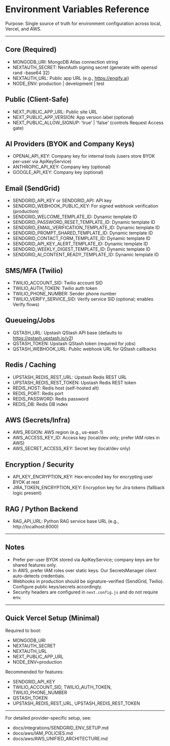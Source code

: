 # Environment Variables Reference

Purpose: Single source of truth for environment configuration across local, Vercel, and AWS.

---

## Core (Required)

- MONGODB_URI: MongoDB Atlas connection string
- NEXTAUTH_SECRET: NextAuth signing secret (generate with openssl rand -base64 32)
- NEXTAUTH_URL: Public app URL (e.g., https://engify.ai)
- NODE_ENV: production | development | test

## Public (Client-Safe)

- NEXT_PUBLIC_APP_URL: Public site URL
- NEXT_PUBLIC_APP_VERSION: App version label (optional)
- NEXT_PUBLIC_ALLOW_SIGNUP: 'true' | 'false' (controls Request Access gate)

## AI Providers (BYOK and Company Keys)

- OPENAI_API_KEY: Company key for internal tools (users store BYOK per-user via ApiKeyService)
- ANTHROPIC_API_KEY: Company key (optional)
- GOOGLE_API_KEY: Company key (optional)

## Email (SendGrid)

- SENDGRID_API_KEY or SENDGRID_API: API key
- SENDGRID_WEBHOOK_PUBLIC_KEY: For signed webhook verification (production)
- SENDGRID_WELCOME_TEMPLATE_ID: Dynamic template ID
- SENDGRID_PASSWORD_RESET_TEMPLATE_ID: Dynamic template ID
- SENDGRID_EMAIL_VERIFICATION_TEMPLATE_ID: Dynamic template ID
- SENDGRID_PROMPT_SHARED_TEMPLATE_ID: Dynamic template ID
- SENDGRID_CONTACT_FORM_TEMPLATE_ID: Dynamic template ID
- SENDGRID_API_KEY_ALERT_TEMPLATE_ID: Dynamic template ID
- SENDGRID_WEEKLY_DIGEST_TEMPLATE_ID: Dynamic template ID
- SENDGRID_AI_CONTENT_READY_TEMPLATE_ID: Dynamic template ID

## SMS/MFA (Twilio)

- TWILIO_ACCOUNT_SID: Twilio account SID
- TWILIO_AUTH_TOKEN: Twilio auth token
- TWILIO_PHONE_NUMBER: Sender phone number
- TWILIO_VERIFY_SERVICE_SID: Verify service SID (optional; enables Verify flows)

## Queueing/Jobs

- QSTASH_URL: Upstash QStash API base (defaults to https://qstash.upstash.io/v2)
- QSTASH_TOKEN: Upstash QStash token (required for jobs)
- QSTASH_WEBHOOK_URL: Public webhook URL for QStash callbacks

## Redis / Caching

- UPSTASH_REDIS_REST_URL: Upstash Redis REST URL
- UPSTASH_REDIS_REST_TOKEN: Upstash Redis REST token
- REDIS_HOST: Redis host (self-hosted alt)
- REDIS_PORT: Redis port
- REDIS_PASSWORD: Redis password
- REDIS_DB: Redis DB index

## AWS (Secrets/Infra)

- AWS_REGION: AWS region (e.g., us-east-1)
- AWS_ACCESS_KEY_ID: Access key (local/dev only; prefer IAM roles in AWS)
- AWS_SECRET_ACCESS_KEY: Secret key (local/dev only)

## Encryption / Security

- API_KEY_ENCRYPTION_KEY: Hex-encoded key for encrypting user BYOK at rest
- JIRA_TOKEN_ENCRYPTION_KEY: Encryption key for Jira tokens (fallback logic present)

## RAG / Python Backend

- RAG_API_URL: Python RAG service base URL (e.g., http://localhost:8000)

---

## Notes

- Prefer per-user BYOK stored via ApiKeyService; company keys are for shared features only.
- In AWS, prefer IAM roles over static keys. Our SecretsManager client auto-detects credentials.
- Webhooks in production should be signature-verified (SendGrid, Twilio). Configure public keys/secrets accordingly.
- Security headers are configured in `next.config.js` and do not require env.

---

## Quick Vercel Setup (Minimal)

Required to boot:

- MONGODB_URI
- NEXTAUTH_SECRET
- NEXTAUTH_URL
- NEXT_PUBLIC_APP_URL
- NODE_ENV=production

Recommended for features:

- SENDGRID_API_KEY
- TWILIO_ACCOUNT_SID, TWILIO_AUTH_TOKEN, TWILIO_PHONE_NUMBER
- QSTASH_TOKEN
- UPSTASH_REDIS_REST_URL, UPSTASH_REDIS_REST_TOKEN

---

For detailed provider-specific setup, see:

- docs/integrations/SENDGRID_ENV_SETUP.md
- docs/aws/IAM_POLICIES.md
- docs/aws/AWS_UNIFIED_ARCHITECTURE.md
